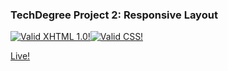 ### TechDegree Project 2: Responsive Layout
[![Valid XHTML 1.0!](http://www.w3.org/Icons/valid-xhtml10)](https://validator.w3.org/check?uri=https://masihtak.github.io/TD-Project2/)[![Valid CSS!](http://www.w3.org/Icons/valid-css.png)](https://jigsaw.w3.org/css-validator/validator?uri=https://masihtak.github.io/TD-Project2/)

[Live!](https://masihtak.github.io/TD-Project2/)

